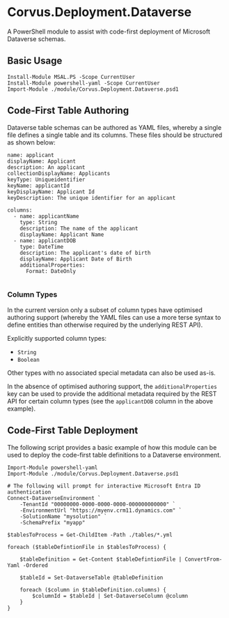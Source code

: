 # Corvus.Deployment.Dataverse

A PowerShell module to assist with code-first deployment of Microsoft Dataverse schemas.

## Basic Usage

```
Install-Module MSAL.PS -Scope CurrentUser
Install-Module powershell-yaml -Scope CurrentUser
Import-Module ./module/Corvus.Deployment.Dataverse.psd1
```

## Code-First Table Authoring

Dataverse table schemas can be authored as YAML files, whereby a single file defines a single table and its columns.  These files should be structured as shown below:

```
name: applicant
displayName: Applicant
description: An applicant
collectionDisplayName: Applicants
keyType: Uniqueidentifier
keyName: applicantId
keyDisplayName: Applicant Id
keyDescription: The unique identifier for an applicant

columns:
  - name: applicantName
    type: String
    description: The name of the applicant
    displayName: Applicant Name
  - name: applicantDOB
    type: DateTime
    description: The applicant's date of birth
    displayName: Applicant Date of Birth
    additionalProperties:
      Format: DateOnly
  
```

### Column Types

In the current version only a subset of column types have optimised authoring support (whereby the YAML files can use a more terse syntax to define entities than otherwise required by the underlying REST API).

Explicitly supported column types:
* `String`
* `Boolean`

Other types with no associated special metadata can also be used as-is.

In the absence of optimised authoring support, the `additionalProperties` key can be used to provide the additional metadata required by the REST API for certain column types (see the `applicantDOB` column in the above example).


## Code-First Table Deployment

The following script provides a basic example of how this module can be used to deploy the code-first table definitions to a Dataverse environment.

```
Import-Module powershell-yaml
Import-Module ./module/Corvus.Deployment.Dataverse.psd1

# The following will prompt for interactive Microsoft Entra ID authentication
Connect-DataverseEnvironment `
    -TenantId "00000000-0000-0000-0000-000000000000" `
    -EnvironmentUrl "https://myenv.crm11.dynamics.com" `
    -SolutionName "mysolution" `
    -SchemaPrefix "myapp"

$tablesToProcess = Get-ChildItem -Path ./tables/*.yml

foreach ($tableDefintionFile in $tablesToProcess) {

    $tableDefinition = Get-Content $tableDefintionFile | ConvertFrom-Yaml -Ordered

    $tableId = Set-DataverseTable @tableDefinition

    foreach ($column in $tableDefinition.columns) {
        $columnId = $tableId | Set-DataverseColumn @column
    }
}
```
